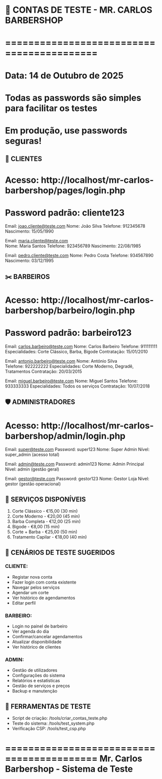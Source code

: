 # 🔐 CONTAS DE TESTE - MR. CARLOS BARBERSHOP
# ==========================================
# Data: 14 de Outubro de 2025
# Todas as passwords são simples para facilitar os testes
# Em produção, use passwords seguras!

## 👤 CLIENTES
# Acesso: http://localhost/mr-carlos-barbershop/pages/login.php
# Password padrão: cliente123

Email: joao.cliente@teste.com
Nome: João Silva
Telefone: 912345678
Nascimento: 15/05/1990

Email: maria.cliente@teste.com  
Nome: Maria Santos
Telefone: 923456789
Nascimento: 22/08/1985

Email: pedro.cliente@teste.com
Nome: Pedro Costa
Telefone: 934567890
Nascimento: 03/12/1995

## ✂️ BARBEIROS
# Acesso: http://localhost/mr-carlos-barbershop/barbeiro/login.php
# Password padrão: barbeiro123

Email: carlos.barbeiro@teste.com
Nome: Carlos Barbeiro
Telefone: 911111111
Especialidades: Corte Clássico, Barba, Bigode
Contratação: 15/01/2010

Email: antonio.barbeiro@teste.com
Nome: António Silva  
Telefone: 922222222
Especialidades: Corte Moderno, Degradê, Tratamentos
Contratação: 20/03/2015

Email: miguel.barbeiro@teste.com
Nome: Miguel Santos
Telefone: 933333333
Especialidades: Todos os serviços
Contratação: 10/07/2018

## 🛡️ ADMINISTRADORES
# Acesso: http://localhost/mr-carlos-barbershop/admin/login.php

Email: super@teste.com
Password: super123
Nome: Super Admin
Nível: super_admin (acesso total)

Email: admin@teste.com
Password: admin123
Nome: Admin Principal  
Nível: admin (gestão geral)

Email: gestor@teste.com
Password: gestor123
Nome: Gestor Loja
Nível: gestor (gestão operacional)

## 🎯 SERVIÇOS DISPONÍVEIS

1. Corte Clássico - €15,00 (30 min)
2. Corte Moderno - €20,00 (45 min)  
3. Barba Completa - €12,00 (25 min)
4. Bigode - €8,00 (15 min)
5. Corte + Barba - €25,00 (50 min)
6. Tratamento Capilar - €18,00 (40 min)

## 📝 CENÁRIOS DE TESTE SUGERIDOS

### CLIENTE:
- Registar nova conta
- Fazer login com conta existente
- Navegar pelos serviços
- Agendar um corte
- Ver histórico de agendamentos
- Editar perfil

### BARBEIRO:  
- Login no painel de barbeiro
- Ver agenda do dia
- Confirmar/cancelar agendamentos
- Atualizar disponibilidade
- Ver histórico de clientes

### ADMIN:
- Gestão de utilizadores
- Configurações do sistema
- Relatórios e estatísticas
- Gestão de serviços e preços
- Backup e manutenção

## 🔧 FERRAMENTAS DE TESTE

- Script de criação: /tools/criar_contas_teste.php
- Teste do sistema: /tools/test_system.php  
- Verificação CSP: /tools/test_csp.php

==========================================
Mr. Carlos Barbershop - Sistema de Teste
==========================================